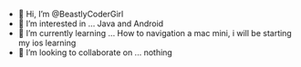 - 👋 Hi, I’m @BeastlyCoderGirl
- 👀 I’m interested in ... Java and Android
- 🌱 I’m currently learning ... How to navigation a mac mini, i will be starting my ios learning
- 💞️ I’m looking to collaborate on ... nothing


<!---
BeastlyCoderGirl/BeastlyCoderGirl is a ✨ special ✨ repository because its `README.md` (this file) appears on your GitHub profile.
You can click the Preview link to take a look at your changes.
--->
